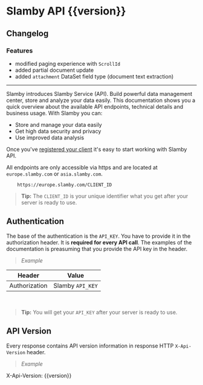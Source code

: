 # Slamby API {{version}}

## Changelog

### Features

- modified paging experience with `ScrollId`
- added partial document update
- added `attachment` DataSet field type (document text extraction)

---

Slamby introduces Slamby Service (API). Build powerful data management center, store and analyze your data easily. This documentation shows you a quick overview about the available API endpoints, technical details and business usage.
With Slamby you can:
* Store and manage your data easily
* Get high data security and privacy
* Use improved data analysis

Once you've
[registered your client](http://slamby.com/register/) it's easy
to start working with Slamby API.

All endpoints are only accessible via https and are located at `europe.slamby.com` or `asia.slamby.com`.

```
    https://europe.slamby.com/CLIENT_ID
```

> **Tip:** The `CLIENT_ID` is your unique identifier what you get after your server is ready to use.

## Authentication
The base of the authentication is the `API_KEY`.
You have to provide it in the authorization header. It is **required for every API call**.
The examples of the documentation is preasuming that you provide the API key in the header.

>*Example*
>
Header   |Value
---------|---
Authorization|Slamby `API_KEY`

&nbsp;

>**Tip:** You will get your `API_KEY` after your server is ready to use.

## API Version

Every response contains API version information in response HTTP `X-Api-Version` header.

>*Example*
>
X-Api-Version: {{version}}


